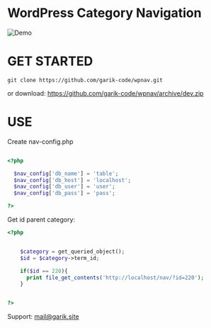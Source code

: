 # WordPress Category Navigation

![Demo](https://user-images.githubusercontent.com/1707/48204972-43569e00-e37c-11e8-9cf3-b86e3dc19ee9.png)

# GET STARTED

```
git clone https://github.com/garik-code/wpnav.git
```

or download: https://github.com/garik-code/wpnav/archive/dev.zip

# USE

Create nav-config.php

``` PHP

<?php

  $nav_config['db_name'] = 'table';
  $nav_config['db_host'] = 'localhost';
  $nav_config['db_user'] = 'user';
  $nav_config['db_pass'] = 'pass';

?>


```

Get id parent category:

``` PHP
<?php


    $category = get_queried_object();
    $id = $category->term_id;

    if($id == 220){
      print file_get_contents('http://localhost/nav/?id=220');
    }


?>
```


Support: mail@garik.site
